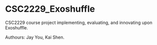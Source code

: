 # CSC2229_Exoshuffle
CSC2229 course project implementing, evaluating, and innovating upon Exoshuffle. 

Authours: Jay You, Kai Shen.
